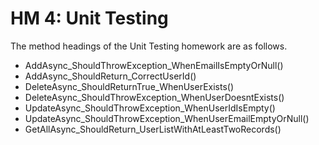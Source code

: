 # HM 4: Unit Testing
The method headings of the Unit Testing homework are as follows.
- AddAsync_ShouldThrowException_WhenEmailIsEmptyOrNull()
- AddAsync_ShouldReturn_CorrectUserId()
- DeleteAsync_ShouldReturnTrue_WhenUserExists()
- DeleteAsync_ShouldThrowException_WhenUserDoesntExists()
- UpdateAsync_ShouldThrowException_WhenUserIdIsEmpty()
- UpdateAsync_ShouldThrowException_WhenUserEmailEmptyOrNull()
- GetAllAsync_ShouldReturn_UserListWithAtLeastTwoRecords()

